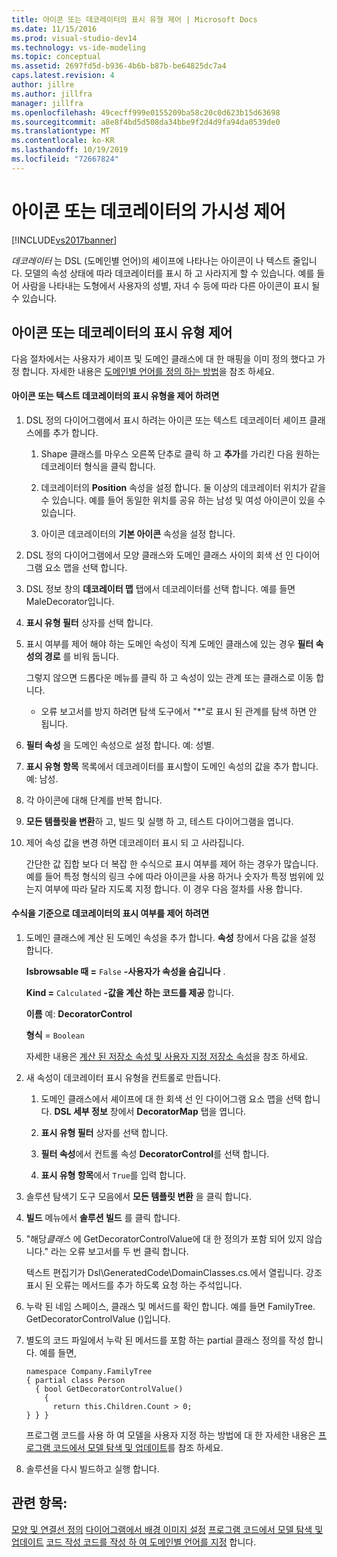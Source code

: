 ```yaml
---
title: 아이콘 또는 데코레이터의 표시 유형 제어 | Microsoft Docs
ms.date: 11/15/2016
ms.prod: visual-studio-dev14
ms.technology: vs-ide-modeling
ms.topic: conceptual
ms.assetid: 2697fd5d-b936-4b6b-b87b-be64825dc7a4
caps.latest.revision: 4
author: jillre
ms.author: jillfra
manager: jillfra
ms.openlocfilehash: 49cecff999e0155209ba58c20c0d623b15d63698
ms.sourcegitcommit: a8e8f4bd5d508da34bbe9f2d4d9fa94da0539de0
ms.translationtype: MT
ms.contentlocale: ko-KR
ms.lasthandoff: 10/19/2019
ms.locfileid: "72667824"
---
```

# <a name="controlling-the-visibility-of-an-icon-or-decorator"></a>아이콘 또는 데코레이터의 가시성 제어
[!INCLUDE[vs2017banner](../includes/vs2017banner.md)]

*데코레이터* 는 DSL (도메인별 언어)의 셰이프에 나타나는 아이콘이 나 텍스트 줄입니다. 모델의 속성 상태에 따라 데코레이터를 표시 하 고 사라지게 할 수 있습니다. 예를 들어 사람을 나타내는 도형에서 사용자의 성별, 자녀 수 등에 따라 다른 아이콘이 표시 될 수 있습니다.

## <a name="controlling-the-visibility-of-an-icon-or-decorator"></a>아이콘 또는 데코레이터의 표시 유형 제어
 다음 절차에서는 사용자가 셰이프 및 도메인 클래스에 대 한 매핑을 이미 정의 했다고 가정 합니다. 자세한 내용은 [도메인별 언어를 정의 하는 방법](../modeling/how-to-define-a-domain-specific-language.md)을 참조 하세요.

#### <a name="to-control-the-visibility-of-an-icon-or-text-decorator"></a>아이콘 또는 텍스트 데코레이터의 표시 유형을 제어 하려면

1. DSL 정의 다이어그램에서 표시 하려는 아이콘 또는 텍스트 데코레이터 셰이프 클래스에를 추가 합니다.

   1. Shape 클래스를 마우스 오른쪽 단추로 클릭 하 고 **추가**를 가리킨 다음 원하는 데코레이터 형식을 클릭 합니다.

   2. 데코레이터의 **Position** 속성을 설정 합니다. 둘 이상의 데코레이터 위치가 같을 수 있습니다. 예를 들어 동일한 위치를 공유 하는 남성 및 여성 아이콘이 있을 수 있습니다.

   3. 아이콘 데코레이터의 **기본 아이콘** 속성을 설정 합니다.

2. DSL 정의 다이어그램에서 모양 클래스와 도메인 클래스 사이의 회색 선 인 다이어그램 요소 맵을 선택 합니다.

3. DSL 정보 창의 **데코레이터 맵** 탭에서 데코레이터를 선택 합니다. 예를 들면 MaleDecorator입니다.

4. **표시 유형 필터** 상자를 선택 합니다.

5. 표시 여부를 제어 해야 하는 도메인 속성이 직계 도메인 클래스에 있는 경우 **필터 속성의 경로** 를 비워 둡니다.

    그렇지 않으면 드롭다운 메뉴를 클릭 하 고 속성이 있는 관계 또는 클래스로 이동 합니다.

   - 오류 보고서를 방지 하려면 탐색 도구에서 "*"로 표시 된 관계를 탐색 하면 안 됩니다.

6. **필터 속성** 을 도메인 속성으로 설정 합니다. 예: 성별.

7. **표시 유형 항목** 목록에서 데코레이터를 표시할이 도메인 속성의 값을 추가 합니다. 예: 남성.

8. 각 아이콘에 대해 단계를 반복 합니다.

9. **모든 템플릿을 변환**하 고, 빌드 및 실행 하 고, 테스트 다이어그램을 엽니다.

10. 제어 속성 값을 변경 하면 데코레이터 표시 되 고 사라집니다.

    간단한 값 집합 보다 더 복잡 한 수식으로 표시 여부를 제어 하는 경우가 많습니다. 예를 들어 특정 형식의 링크 수에 따라 아이콘을 사용 하거나 숫자가 특정 범위에 있는지 여부에 따라 달라 지도록 지정 합니다. 이 경우 다음 절차를 사용 합니다.

#### <a name="to-control-the-visibility-of-a-decorator-based-on-a-formula"></a>수식을 기준으로 데코레이터의 표시 여부를 제어 하려면

1. 도메인 클래스에 계산 된 도메인 속성을 추가 합니다. **속성** 창에서 다음 값을 설정 합니다.

     **Isbrowsable 때 =** `False` **-사용자가 속성을 숨깁니다** .

     **Kind =** `Calculated` **-값을 계산 하는 코드를 제공** 합니다.

     **이름** 예: **DecoratorControl**

     **형식**  =  `Boolean`

     자세한 내용은 [계산 된 저장소 속성 및 사용자 지정 저장소 속성](../modeling/calculated-and-custom-storage-properties.md)을 참조 하세요.

2. 새 속성이 데코레이터 표시 유형을 컨트롤로 만듭니다.

    1. 도메인 클래스에서 셰이프에 대 한 회색 선 인 다이어그램 요소 맵을 선택 합니다. **DSL 세부 정보** 창에서 **DecoratorMap** 탭을 엽니다.

    2. **표시 유형 필터** 상자를 선택 합니다.

    3. **필터 속성**에서 컨트롤 속성 **DecoratorControl**를 선택 합니다.

    4. **표시 유형 항목**에서 `True`를 입력 합니다.

3. 솔루션 탐색기 도구 모음에서 **모든 템플릿 변환** 을 클릭 합니다.

4. **빌드** 메뉴에서 **솔루션 빌드** 를 클릭 합니다.

5. "해당*클래스* 에 GetDecoratorControlValue에 대 한 정의가 포함 되어 있지 않습니다." 라는 오류 보고서를 두 번 클릭 합니다.

     텍스트 편집기가 Dsl\GeneratedCode\DomainClasses.cs.에서 열립니다. 강조 표시 된 오류는 메서드를 추가 하도록 요청 하는 주석입니다.

6. 누락 된 네임 스페이스, 클래스 및 메서드를 확인 합니다.  예를 들면 FamilyTree. GetDecoratorControlValue ()입니다.

7. 별도의 코드 파일에서 누락 된 메서드를 포함 하는 partial 클래스 정의를 작성 합니다. 예를 들면,

    ```
    namespace Company.FamilyTree
    { partial class Person
      { bool GetDecoratorControlValue()
        {
          return this.Children.Count > 0;
    } } }
    ```

     프로그램 코드를 사용 하 여 모델을 사용자 지정 하는 방법에 대 한 자세한 내용은 [프로그램 코드에서 모델 탐색 및 업데이트](../modeling/navigating-and-updating-a-model-in-program-code.md)를 참조 하세요.

8. 솔루션을 다시 빌드하고 실행 합니다.

## <a name="see-also"></a>관련 항목:
 [모양 및 연결선 정의](../modeling/defining-shapes-and-connectors.md) [다이어그램에서 배경 이미지 설정](../modeling/setting-a-background-image-on-a-diagram.md) [프로그램 코드에서 모델 탐색 및 업데이트](../modeling/navigating-and-updating-a-model-in-program-code.md) [코드 작성 코드를 작성 하 여 도메인별 언어를 지정](../modeling/writing-code-to-customise-a-domain-specific-language.md) 합니다.
